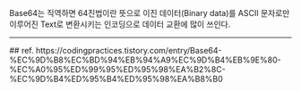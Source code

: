 Base64는 직역하면 64진법이란 뜻으로 이진 데이터(Binary data)를 ASCII 문자로만 이루어진 Text로 변환시키는 인코딩으로 데이터 교환에 많이 쓰인다.



<hr>
## ref.
https://codingpractices.tistory.com/entry/Base64-%EC%9D%B8%EC%BD%94%EB%94%A9%EC%9D%B4%EB%9E%80-%EC%A0%95%ED%99%95%ED%95%98%EA%B2%8C-%EC%9D%B4%ED%95%B4%ED%95%98%EA%B8%B0